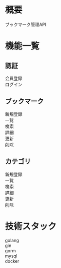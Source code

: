 # 概要
 ブックマーク管理API

# 機能一覧
## 認証
  会員登録  
  ログイン  
## ブックマーク
  新規登録  
  一覧  
  検索  
  詳細  
  更新  
  削除  
## カテゴリ
  新規登録  
  一覧  
  検索  
  詳細  
  更新  
  削除  
  
# 技術スタック
  golang  
  gin  
  gorm  
  mysql  
  docker  
  
